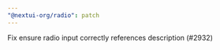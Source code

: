```yaml
---
"@nextui-org/radio": patch
---
```


Fix ensure radio input correctly references description (#2932)
